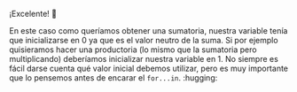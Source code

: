 ¡Excelente! :star_struck:

En este caso como queríamos obtener una sumatoria, nuestra variable tenía que inicializarse en 0 ya que es el valor neutro de la suma. Si por ejemplo quisieramos hacer una productoria (lo mismo que la sumatoria pero multiplicando) deberíamos inicializar nuestra variable en 1. No siempre es fácil darse cuenta qué valor inicial debemos utilizar, pero es muy importante que lo pensemos antes de encarar el `for...in`. :hugging:
